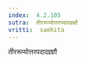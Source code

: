```yaml
---
index:  4.2.105
sutra:  तीररूप्योत्तरपदादज्ञ्ज्ञौ
vritti:  samhita 
---
```


तीररूप्योत्तरपदादज्ञ्ज्ञौ

